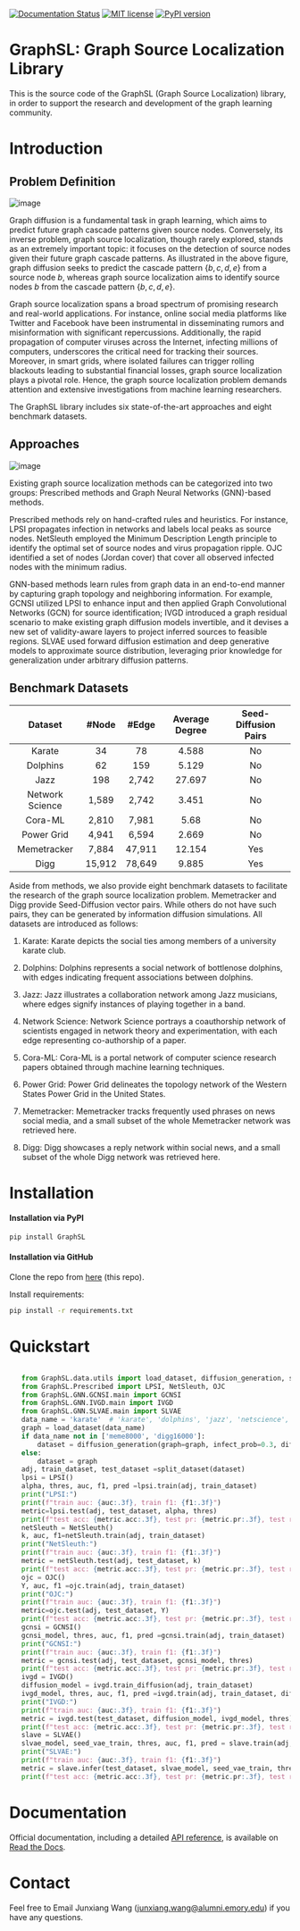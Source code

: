 [![Documentation Status](https://readthedocs.org/projects/graphsl/badge/?version=latest)](https://graphsl.readthedocs.io/en/latest/?badge=latest)
[![MIT license](https://img.shields.io/badge/License-MIT-blue.svg)](https://lbesson.mit-license.org/)
[![PyPI version](https://badge.fury.io/py/graphsl.svg)](https://badge.fury.io/py/graphsl)

# GraphSL: Graph Source Localization Library

This is the source code of the GraphSL (Graph Source Localization) library, in order to support the research and development of the graph learning community.

# Introduction

## Problem Definition

![image](SL_example.png)

Graph diffusion is a fundamental task in graph learning, which aims to predict future graph cascade patterns given source nodes. Conversely, its inverse problem, graph source localization, though rarely explored, stands as an extremely important topic: it focuses on the detection of source nodes given their future graph cascade patterns. As illustrated in the above figure, graph diffusion seeks to predict the cascade pattern $\lbrace b,c,d,e \rbrace$ from a source node $b$, whereas graph source localization aims to identify source nodes $b$ from the cascade pattern $\lbrace b,c,d,e \rbrace$. 

Graph source localization spans a broad spectrum of promising research and real-world applications. For instance, online social media platforms like Twitter and Facebook have been instrumental in disseminating rumors and misinformation with significant repercussions. Additionally, the rapid propagation of computer viruses across the Internet, infecting millions of computers, underscores the critical need for tracking their sources. Moreover, in smart grids, where isolated failures can trigger rolling blackouts leading to substantial financial losses, graph source localization plays a pivotal role. Hence, the graph source localization problem demands attention and extensive investigations from machine learning researchers.

The GraphSL library includes six state-of-the-art approaches and eight benchmark datasets.


## Approaches

![image](overview.png)

 Existing graph source localization methods can be categorized into two groups: Prescribed methods and Graph Neural Networks (GNN)-based methods.

Prescribed methods rely on hand-crafted rules and heuristics. For instance, LPSI propagates infection in networks and labels local peaks as source nodes. NetSleuth employed the Minimum Description Length principle to identify the optimal set of source nodes and virus propagation ripple. OJC identified a set of nodes (Jordan cover) that cover all observed infected nodes with the minimum radius.

GNN-based methods learn rules from graph data in an end-to-end manner by capturing graph topology and neighboring information. For example, GCNSI utilized LPSI to enhance input and then applied Graph Convolutional Networks (GCN) for source identification; IVGD introduced a graph residual scenario to make existing graph diffusion models invertible, and it devises a new set of validity-aware layers to project inferred sources to feasible regions. SLVAE used forward diffusion estimation and deep generative models to approximate source distribution, leveraging prior knowledge for generalization under arbitrary diffusion patterns.

## Benchmark Datasets

|       Dataset      |  #Node |  #Edge | Average Degree | Seed-Diffusion Pairs |
|:------------------:|:------:|:------:|:--------------:|:--------------------------:|
|       Karate       |   34   |   78   |      4.588     |             No             |
|      Dolphins      |   62   |   159  |      5.129     |             No             |
|         Jazz       |   198  |  2,742 |     27.697     |             No             |
| Network   Science  |  1,589 |  2,742 |      3.451     |             No             |
|       Cora-ML      |  2,810 |  7,981 |      5.68      |             No             |
|    Power   Grid    |  4,941 |  6,594 |      2.669     |             No             |
|     Memetracker    |  7,884 | 47,911 |     12.154     |            Yes             |
|        Digg        | 15,912 | 78,649 |      9.885     |            Yes             |


Aside from methods, we also provide eight benchmark datasets to facilitate the research of the graph source localization problem. Memetracker and Digg provide Seed-Diffusion vector pairs. While others do not have such pairs, they can be generated by information diffusion simulations. All datasets are introduced as follows:

1. Karate: Karate depicts the social ties among members of a university karate club.

2. Dolphins: Dolphins represents a social network of bottlenose dolphins, with edges indicating frequent associations between dolphins.

3. Jazz: Jazz illustrates a collaboration network among Jazz musicians, where edges signify instances of playing together in a band.

4. Network Science: Network Science portrays a coauthorship network of scientists engaged in network theory and experimentation, with each edge representing co-authorship of a paper.

5. Cora-ML: Cora-ML is a portal network of computer science research papers obtained through machine learning techniques.

6. Power Grid: Power Grid delineates the topology network of the Western States Power Grid in the United States.

7. Memetracker: Memetracker tracks frequently used phrases on news social media, and a small subset of the whole Memetracker network was retrieved here.

8. Digg: Digg showcases a reply network within social news, and a small subset of the whole Digg network was retrieved here.

# Installation

#### Installation via PyPI
```bash
pip install GraphSL
```

#### Installation via GitHub
Clone the repo from [here](https://github.com/xianggebenben/GraphSL) (this repo).

Install requirements:
```bash
pip install -r requirements.txt
```

# Quickstart
``` python

   from GraphSL.data.utils import load_dataset, diffusion_generation, split_dataset
   from GraphSL.Prescribed import LPSI, NetSleuth, OJC
   from GraphSL.GNN.GCNSI.main import GCNSI
   from GraphSL.GNN.IVGD.main import IVGD
   from GraphSL.GNN.SLVAE.main import SLVAE
   data_name = 'karate'  # 'karate', 'dolphins', 'jazz', 'netscience', 'cora_ml', 'power_grid', , 'meme8000', 'digg16000'
   graph = load_dataset(data_name)
   if data_name not in ['meme8000', 'digg16000']:
       dataset = diffusion_generation(graph=graph, infect_prob=0.3, diff_type='IC', sim_num=100, seed_ratio=0.3)
   else:
       dataset = graph
   adj, train_dataset, test_dataset =split_dataset(dataset)
   lpsi = LPSI()
   alpha, thres, auc, f1, pred =lpsi.train(adj, train_dataset)
   print("LPSI:")
   print(f"train auc: {auc:.3f}, train f1: {f1:.3f}")
   metric=lpsi.test(adj, test_dataset, alpha, thres)
   print(f"test acc: {metric.acc:.3f}, test pr: {metric.pr:.3f}, test re: {metric.re:.3f}, test f1: {metric.f1:.3f}, test auc: {metric.auc:.3f}")
   netSleuth = NetSleuth()
   k, auc, f1=netSleuth.train(adj, train_dataset)
   print("NetSleuth:")
   print(f"train auc: {auc:.3f}, train f1: {f1:.3f}")
   metric = netSleuth.test(adj, test_dataset, k)
   print(f"test acc: {metric.acc:.3f}, test pr: {metric.pr:.3f}, test re: {metric.re:.3f}, test f1: {metric.f1:.3f}, test auc: {metric.auc:.3f}")
   ojc = OJC()
   Y, auc, f1 =ojc.train(adj, train_dataset)
   print("OJC:")
   print(f"train auc: {auc:.3f}, train f1: {f1:.3f}")
   metric=ojc.test(adj, test_dataset, Y)
   print(f"test acc: {metric.acc:.3f}, test pr: {metric.pr:.3f}, test re: {metric.re:.3f}, test f1: {metric.f1:.3f}, test auc: {metric.auc:.3f}")
   gcnsi = GCNSI()
   gcnsi_model, thres, auc, f1, pred =gcnsi.train(adj, train_dataset)
   print("GCNSI:")
   print(f"train auc: {auc:.3f}, train f1: {f1:.3f}")
   metric = gcnsi.test(adj, test_dataset, gcnsi_model, thres)
   print(f"test acc: {metric.acc:.3f}, test pr: {metric.pr:.3f}, test re: {metric.re:.3f}, test f1: {metric.f1:.3f}, test auc: {metric.auc:.3f}")
   ivgd = IVGD()
   diffusion_model = ivgd.train_diffusion(adj, train_dataset)
   ivgd_model, thres, auc, f1, pred =ivgd.train(adj, train_dataset, diffusion_model)
   print("IVGD:")
   print(f"train auc: {auc:.3f}, train f1: {f1:.3f}")
   metric = ivgd.test(test_dataset, diffusion_model, ivgd_model, thres)
   print(f"test acc: {metric.acc:.3f}, test pr: {metric.pr:.3f}, test re: {metric.re:.3f}, test f1: {metric.f1:.3f}, test auc: {metric.auc:.3f}")
   slave = SLVAE()
   slvae_model, seed_vae_train, thres, auc, f1, pred = slave.train(adj, train_dataset)
   print("SLVAE:")
   print(f"train auc: {auc:.3f}, train f1: {f1:.3f}")
   metric = slave.infer(test_dataset, slvae_model, seed_vae_train, thres)
   print(f"test acc: {metric.acc:.3f}, test pr: {metric.pr:.3f}, test re: {metric.re:.3f}, test f1: {metric.f1:.3f}, test auc: {metric.auc:.3f}")
```

# Documentation

Official documentation, including a detailed [API reference](https://graphsl.readthedocs.io/en/latest/modules.html), is available on [Read the Docs](https://graphsl.readthedocs.io/en/latest/#).

# Contact

Feel free to Email Junxiang Wang (junxiang.wang@alumni.emory.edu) if you have any questions.
